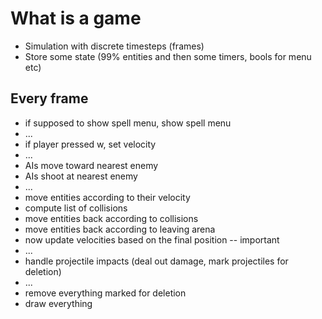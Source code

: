 # What is a game
* Simulation with discrete timesteps (frames)
* Store some state (99% entities and then some timers, bools for menu etc)
## Every frame
 * if supposed to show spell menu, show spell menu
 * ...
 * if player pressed w, set velocity
 * ...
 * AIs move toward nearest enemy
 * AIs shoot at nearest enemy
 * ...
 * move entities according to their velocity
 * compute list of collisions
 * move entities back according to collisions
 * move entities back according to leaving arena
 * now update velocities based on the final position -- important
 * ...
 * handle projectile impacts (deal out damage, mark projectiles for deletion)
 * ...
 * remove everything marked for deletion
 * draw everything